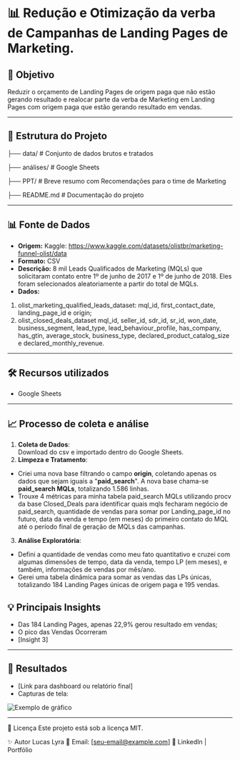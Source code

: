 <!-- 
Modelo de README para projetos de Análise de Dados
Autor: Lucas Lyra
Instruções: Substitua tudo que estiver entre [colchetes] pelas informações do seu projeto
-->

# 📊 Redução e Otimização da verba de Campanhas de Landing Pages de Marketing.

## 📌 **Objetivo**

Reduzir o orçamento de Landing Pages de origem paga que não estão gerando resultado e realocar parte da verba de Marketing em Landing Pages com origem paga que estão gerando resultado em vendas.  

---

## 📂 **Estrutura do Projeto**
├── data/ # Conjunto de dados brutos e tratados

├── análises/ # Google Sheets

├── PPT/ # Breve resumo com Recomendações para o time de Marketing

├── README.md # Documentação do projeto


---

## 📊 **Fonte de Dados**
- **Origem:** Kaggle: https://www.kaggle.com/datasets/olistbr/marketing-funnel-olist/data
- **Formato:** CSV
- **Descrição:** 8 mil Leads Qualificados de Marketing (MQLs) que solicitaram contato entre 1º de junho de 2017 e 1º de junho de 2018. Eles foram selecionados aleatoriamente a partir do total de MQLs.
- **Dados:**
1. olist_marketing_qualified_leads_dataset: mql_id, first_contact_date, landing_page_id e origin;
2. olist_closed_deals_dataset mql_id, seller_id,	sdr_id,	sr_id, won_date, business_segment, lead_type, lead_behaviour_profile, has_company, has_gtin, average_stock, business_type, declared_product_catalog_size e declared_monthly_revenue.

---

## 🛠 **Recursos utilizados**
- Google Sheets

---

## 📈 **Processo de coleta e análise**
1. **Coleta de Dados**:<br>
Download do csv e importado dentro do Google Sheets.
2. **Limpeza e Tratamento**:<br>
- Criei uma nova base filtrando o campo **origin**, coletando apenas os dados que sejam iguais a "**paid_search**". A nova base chama-se **paid_search MQLs**, totalizando 1.586 linhas.
- Trouxe 4 métricas para minha tabela paid_search MQLs utilizando procv da base Closed_Deals para identificar quais mqls fecharam negócio de paid_search, quantidade de vendas para somar por Landing_page_id no futuro, data da venda e tempo (em meses) do primeiro contato do MQL até o período final de geração de MQLs das campanhas.
3. **Análise Exploratória**:<br>
- Defini a quantidade de vendas como meu fato quantitativo e cruzei com algumas dimensões de tempo, data da venda, tempo LP (em meses), e também, informações de vendas por mês/ano.
- Gerei uma tabela dinâmica para somar as vendas das LPs únicas, totalizando 184 Landing Pages únicas de origem paga e 195 vendas.


## 💡 **Principais Insights**
- Das 184 Landing Pages, apenas 22,9% gerou resultado em vendas;
- O pico das Vendas Ocorreram 
- [Insight 3]

---

## 📌 **Resultados**
- [Link para dashboard ou relatório final]  
- Capturas de tela:
  
![Exemplo de gráfico](link_da_imagem)

---

📄 Licença
Este projeto está sob a licença MIT.

✨ Autor
Lucas Lyra
📧 Email: [seu-email@example.com]
🔗 LinkedIn | Portfólio
